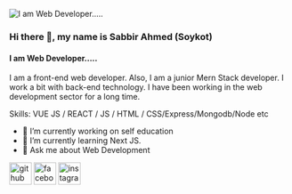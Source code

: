 ![I am Web Developer.....](https://i.ibb.co/gz2n8dH/Purple-Abstract-Graphic-Design-Linked-In-Article-Cover-Image.png)
### Hi there 👋, my name is Sabbir Ahmed (Soykot)
#### I am Web Developer.....

I am a front-end web developer. Also, I am a junior Mern Stack developer. I work a bit with back-end technology. I have been working in the web development sector for a long time.

Skills: VUE JS / REACT / JS / HTML / CSS/Express/Mongodb/Node etc

- 🔭 I’m currently working on self education 
- 🌱 I’m currently learning Next JS. 
- 💬 Ask me about Web Development 


[<img src='https://cdn.jsdelivr.net/npm/simple-icons@3.0.1/icons/github.svg' alt='github' height='40'>](https://github.com/https://github.com/ares-oykot)  [<img src='https://cdn.jsdelivr.net/npm/simple-icons@3.0.1/icons/facebook.svg' alt='facebook' height='40'>](https://www.facebook.com/https://www.facebook.com/rock.soykot.5?mibextid=ZbWKwL)  [<img src='https://cdn.jsdelivr.net/npm/simple-icons@3.0.1/icons/instagram.svg' alt='instagram' height='40'>](https://www.instagram.com/https://www.facebook.com/rock.soykot.5?mibextid=ZbWKwL/)  

